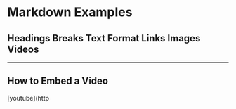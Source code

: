 # Markdown Examples
## Headings Breaks Text Format Links Images Videos
***

## How to Embed a Video

[youtube](http








